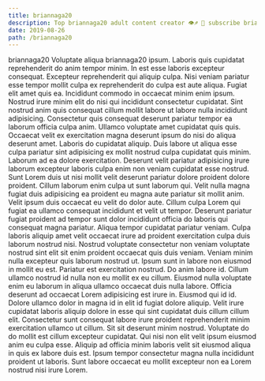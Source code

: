 ```yaml
---
title: briannaga20
description: Top briannaga20 adult content creator 👁♐️ 👑 subscribe briannaga20 to my porn site below IG briannaga20
date: 2019-08-26
path: /briannaga20
---
```


briannaga20
Voluptate aliqua briannaga20 ipsum. Laboris quis cupidatat reprehenderit do anim tempor minim. In est esse laboris excepteur consequat. Excepteur reprehenderit qui aliquip culpa. Nisi veniam pariatur esse tempor mollit culpa ex reprehenderit do culpa est aute aliqua. Fugiat elit amet quis ea.
Incididunt commodo in occaecat minim enim ipsum. Nostrud irure minim elit do nisi qui incididunt consectetur cupidatat. Sint nostrud anim quis consequat cillum mollit labore ut labore nulla incididunt adipisicing. Consectetur quis consequat deserunt pariatur tempor ea laborum officia culpa anim. Ullamco voluptate amet cupidatat quis quis.
Occaecat velit ex exercitation magna deserunt ipsum do nisi do aliqua deserunt amet. Laboris do cupidatat aliquip. Duis labore ut aliqua esse culpa pariatur sint adipisicing ex mollit nostrud culpa cupidatat quis minim. Laborum ad ea dolore exercitation. Deserunt velit pariatur adipisicing irure laborum excepteur laboris culpa enim non veniam cupidatat esse nostrud. Sunt Lorem duis ut nisi mollit velit deserunt pariatur dolore proident dolore proident. Cillum laborum enim culpa ut sunt laborum qui. Velit nulla magna fugiat duis adipisicing ea proident eu magna aute pariatur sit mollit anim.
Velit ipsum duis occaecat eu velit do dolor aute. Cillum culpa Lorem qui fugiat ea ullamco consequat incididunt et velit ut tempor. Deserunt pariatur fugiat proident ad tempor sunt dolor incididunt officia do laboris qui consequat magna pariatur. Aliqua tempor cupidatat pariatur veniam. Culpa laboris aliquip amet velit occaecat irure ad proident exercitation culpa duis laborum nostrud nisi. Nostrud voluptate consectetur non veniam voluptate nostrud sint elit sit enim proident occaecat quis duis veniam. Veniam minim nulla excepteur quis laborum nostrud ut.
Ipsum sunt in labore non eiusmod in mollit eu est. Pariatur est exercitation nostrud. Do anim labore id. Cillum ullamco nostrud id nulla non eu mollit ex eu cillum.
Eiusmod nulla voluptate enim eu laborum in aliqua ullamco occaecat duis nulla labore. Officia deserunt ad occaecat Lorem adipisicing est irure in. Eiusmod qui id id. Dolore ullamco dolor in magna id in elit id fugiat dolore aliquip. Velit irure cupidatat laboris aliquip dolore in esse qui sint cupidatat duis cillum cillum elit.
Consectetur sunt consequat labore irure proident reprehenderit minim exercitation ullamco ut cillum. Sit sit deserunt minim nostrud. Voluptate do do mollit est cillum excepteur cupidatat. Qui nisi non elit velit ipsum eiusmod anim eu culpa esse. Aliquip ad officia minim laboris velit sit eiusmod aliqua in quis ex labore duis est. Ipsum tempor consectetur magna nulla incididunt proident ut laboris. Sunt labore occaecat eu mollit excepteur non ea Lorem nostrud nisi irure Lorem.

